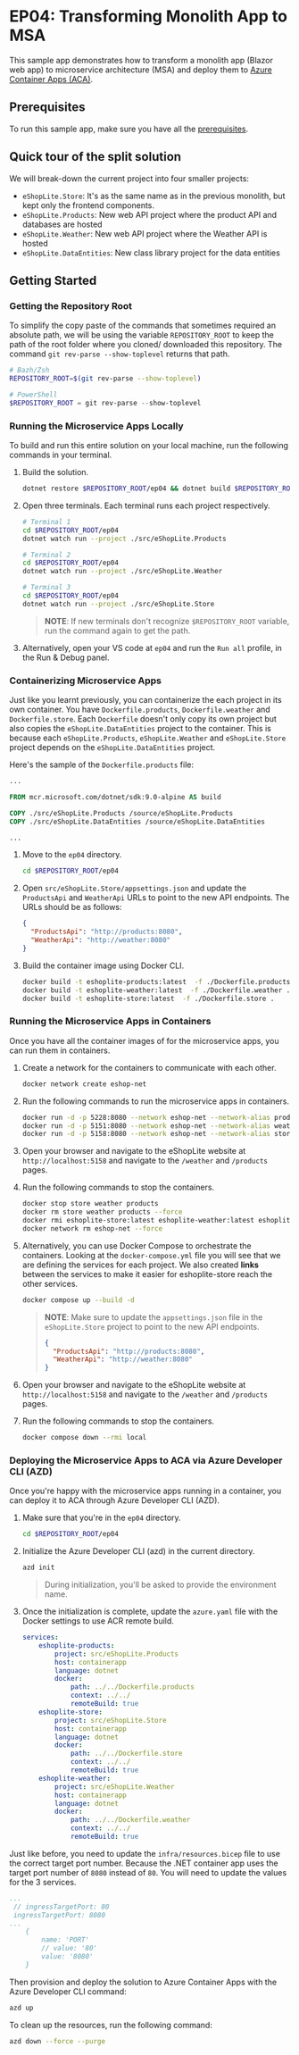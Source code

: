 # EP04: Transforming Monolith App to MSA

This sample app demonstrates how to transform a monolith app (Blazor web app) to microservice architecture (MSA) and deploy them to [Azure Container Apps (ACA)](https://learn.microsoft.com/azure/container-apps/overview).

## Prerequisites

To run this sample app, make sure you have all the [prerequisites](../README.md#prerequisites).

## Quick tour of the split solution

We will break-down the current project into four smaller projects:

- `eShopLite.Store`: It's as the same name as in the previous monolith, but kept only the frontend components.
- `eShopLite.Products`: New web API project where the product API and databases are hosted
- `eShopLite.Weather`: New web API project where the Weather API is hosted
- `eShopLite.DataEntities`: New class library project for the data entities

## Getting Started

### Getting the Repository Root

To simplify the copy paste of the commands that sometimes required an absolute path, we will be using the variable `REPOSITORY_ROOT` to keep the path of the root folder where you cloned/ downloaded this repository. The command `git rev-parse --show-toplevel` returns that path.

```bash
# Bazh/Zsh
REPOSITORY_ROOT=$(git rev-parse --show-toplevel)
```

```powershell
# PowerShell
$REPOSITORY_ROOT = git rev-parse --show-toplevel
```

### Running the Microservice Apps Locally

To build and run this entire solution on your local machine, run the following commands in your terminal.

1. Build the solution.

    ```bash
    dotnet restore $REPOSITORY_ROOT/ep04 && dotnet build $REPOSITORY_ROOT/ep04
    ```

1. Open three terminals. Each terminal runs each project respectively.

    ```bash
    # Terminal 1
    cd $REPOSITORY_ROOT/ep04
    dotnet watch run --project ./src/eShopLite.Products
    ```

    ```bash
    # Terminal 2
    cd $REPOSITORY_ROOT/ep04
    dotnet watch run --project ./src/eShopLite.Weather
    ```

    ```bash
    # Terminal 3
    cd $REPOSITORY_ROOT/ep04
    dotnet watch run --project ./src/eShopLite.Store
    ```

   > **NOTE**: If new terminals don't recognize `$REPOSITORY_ROOT` variable, run the command again to get the path.

1. Alternatively, open your VS code at `ep04` and run the `Run all` profile, in the Run & Debug panel.

### Containerizing Microservice Apps

Just like you learnt previously, you can containerize the each project in its own container. You have `Dockerfile.products`, `Dockerfile.weather` and `Dockerfile.store`. Each `Dockerfile` doesn't only copy its own project but also copies the `eShopLite.DataEntities` project to the container. This is because each `eShopLite.Products`, `eShopLite.Weather` and `eShopLite.Store` project depends on the `eShopLite.DataEntities` project.

Here's the sample of the `Dockerfile.products` file:

```dockerfile
...

FROM mcr.microsoft.com/dotnet/sdk:9.0-alpine AS build

COPY ./src/eShopLite.Products /source/eShopLite.Products
COPY ./src/eShopLite.DataEntities /source/eShopLite.DataEntities

...
```

1. Move to the `ep04` directory.

    ```bash
    cd $REPOSITORY_ROOT/ep04
    ```

1. Open `src/eShopLite.Store/appsettings.json` and update the `ProductsApi` and `WeatherApi` URLs to point to the new API endpoints. The URLs should be as follows:

    ```json
    {
      "ProductsApi": "http://products:8080",
      "WeatherApi": "http://weather:8080"
    }
    ```

1. Build the container image using Docker CLI.

    ```bash
    docker build -t eshoplite-products:latest  -f ./Dockerfile.products .
    docker build -t eshoplite-weather:latest  -f ./Dockerfile.weather .
    docker build -t eshoplite-store:latest  -f ./Dockerfile.store .
    ```

### Running the Microservice Apps in Containers

Once you have all the container images of for the microservice apps, you can run them in containers.

1. Create a network for the containers to communicate with each other.

    ```bash
    docker network create eshop-net
    ```

1. Run the following commands to run the microservice apps in containers.

    ```bash
    docker run -d -p 5228:8080 --network eshop-net --network-alias products --name products eshoplite-products:latest
    docker run -d -p 5151:8080 --network eshop-net --network-alias weather --name weather eshoplite-weather:latest
    docker run -d -p 5158:8080 --network eshop-net --network-alias store --name store eshoplite-store:latest
    ```

1. Open your browser and navigate to the eShopLite website at `http://localhost:5158` and navigate to the `/weather` and `/products` pages.

1. Run the following commands to stop the containers.

    ```bash
    docker stop store weather products
    docker rm store weather products --force
    docker rmi eshoplite-store:latest eshoplite-weather:latest eshoplite-products:latest --force
    docker network rm eshop-net --force
    ```

1. Alternatively, you can use Docker Compose to orchestrate the containers. Looking at the `docker-compose.yml` file you will see that we are defining the services for each project. We also created **links** between the services to make it easier for eshoplite-store reach the other services.

    ```bash
    docker compose up --build -d
    ```

   > **NOTE**: Make sure to update the `appsettings.json` file in the `eShopLite.Store` project to point to the new API endpoints.
   >
   > ```json
   > {
   >   "ProductsApi": "http://products:8080",
   >   "WeatherApi": "http://weather:8080"
   > }
   > ```

1. Open your browser and navigate to the eShopLite website at `http://localhost:5158` and navigate to the `/weather` and `/products` pages.

1. Run the following commands to stop the containers.

    ```bash
    docker compose down --rmi local
    ```

### Deploying the Microservice Apps to ACA via Azure Developer CLI (AZD)

Once you're happy with the microservice apps running in a container, you can deploy it to ACA through Azure Developer CLI (AZD).

1. Make sure that you're in the `ep04` directory.

    ```bash
    cd $REPOSITORY_ROOT/ep04
    ```

1. Initialize the Azure Developer CLI (azd) in the current directory.

    ```bash
    azd init
    ```

   > During initialization, you'll be asked to provide the environment name.

1. Once the initialization is complete, update the `azure.yaml` file with the Docker settings to use ACR remote build.

    ```yaml
    services:
        eshoplite-products:
            project: src/eShopLite.Products
            host: containerapp
            language: dotnet
            docker:
                path: ../../Dockerfile.products
                context: ../../
                remoteBuild: true
        eshoplite-store:
            project: src/eShopLite.Store
            host: containerapp
            language: dotnet
            docker:
                path: ../../Dockerfile.store
                context: ../../
                remoteBuild: true
        eshoplite-weather:
            project: src/eShopLite.Weather
            host: containerapp
            language: dotnet
            docker:
                path: ../../Dockerfile.weather
                context: ../../
                remoteBuild: true
    ```


Just like before, you need to update the `infra/resources.bicep` file to use the correct target port number. Because the .NET container app uses the target port number of `8080` instead of `80`. You will need to update the values for the 3 services.

```yaml
...
 // ingressTargetPort: 80
 ingressTargetPort: 8080
...
    {
        name: 'PORT'
        // value: '80'
        value: '8080'
    }
```


Then provision and deploy the solution to Azure Container Apps with the Azure Developer CLI command:
```bash
azd up
```



To clean up the resources, run the following command:

```bash
azd down --force --purge
```